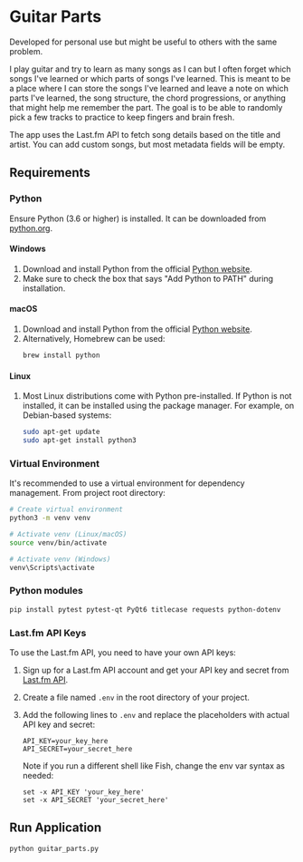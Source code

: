 # Guitar Parts
Developed for personal use but might be useful to others with the same problem.

I play guitar and try to learn as many songs as I can but I often forget which songs I've learned or which parts of songs I've learned. This is meant to be a place where I can store the songs I've learned and leave a note on which parts I've learned, the song structure, the chord progressions, or anything that might help me remember the part. The goal is to be able to randomly pick a few tracks to practice to keep fingers and brain fresh.

The app uses the Last.fm API to fetch song details based on the title and artist. You can add custom songs, but most metadata fields will be empty.


## Requirements
### Python
Ensure Python (3.6 or higher) is installed. It can be downloaded from [python.org](https://www.python.org/downloads/).

#### Windows
1. Download and install Python from the official [Python website](https://www.python.org/downloads/windows/).
2. Make sure to check the box that says "Add Python to PATH" during installation.

#### macOS
1. Download and install Python from the official [Python website](https://www.python.org/downloads/macos/).
2. Alternatively, Homebrew can be used:
   ```sh
   brew install python
   ```

#### Linux
1. Most Linux distributions come with Python pre-installed. If Python is not installed, it can be installed using the package manager. For example, on Debian-based systems:
   ```sh
   sudo apt-get update
   sudo apt-get install python3
   ```

### Virtual Environment
It's recommended to use a virtual environment for dependency management. From project root directory:
```sh
# Create virtual environment
python3 -m venv venv

# Activate venv (Linux/macOS)
source venv/bin/activate

# Activate venv (Windows)
venv\Scripts\activate
```

### Python modules
```sh
pip install pytest pytest-qt PyQt6 titlecase requests python-dotenv
```

### Last.fm API Keys
To use the Last.fm API, you need to have your own API keys:

1. Sign up for a Last.fm API account and get your API key and secret from [Last.fm API](https://www.last.fm/api).
2. Create a file named `.env` in the root directory of your project.
3. Add the following lines to `.env` and replace the placeholders with actual API key and secret:
   ```
   API_KEY=your_key_here
   API_SECRET=your_secret_here
   ```

   Note if you run a different shell like Fish, change the env var syntax as needed:
      ```
      set -x API_KEY 'your_key_here'
      set -x API_SECRET 'your_secret_here'
      ```

## Run Application
```sh
python guitar_parts.py
```